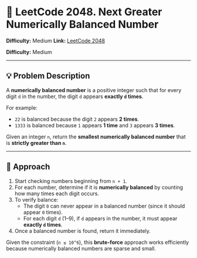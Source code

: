 # 🧩 LeetCode 2048. Next Greater Numerically Balanced Number  

**Difficulty:** Medium
**Link:** [LeetCode 2048](https://leetcode.com/problems/next-greater-numerically-balanced-number/description/)  

**Difficulty:** Medium   

---

## 💡 Problem Description  
A **numerically balanced number** is a positive integer such that for every digit `d` in the number, the digit `d` appears **exactly `d` times**.  

For example:  
- `22` is balanced because the digit `2` appears **2 times**.  
- `1333` is balanced because `1` appears **1 time** and `3` appears **3 times**.  

Given an integer `n`, return the **smallest numerically balanced number** that is **strictly greater than `n`**.

---

## 🧠 Approach  
1. Start checking numbers beginning from `n + 1`.  
2. For each number, determine if it is **numerically balanced** by counting how many times each digit occurs.  
3. To verify balance:  
   - The digit `0` can never appear in a balanced number (since it should appear `0` times).  
   - For each digit `d` (1–9), if `d` appears in the number, it must appear **exactly `d` times**.  
4. Once a balanced number is found, return it immediately.  

Given the constraint (`n ≤ 10^6`), this **brute-force** approach works efficiently because numerically balanced numbers are sparse and small.

---

## 🧩 Example  
**Input:**
```python
n = 1200

**Process:**  
Check sequentially:  
- 1201 ❌ (not balanced)  
- 122 ❌  
- 1333 ✅  

**Output:**  
1333
```

---

## 🧮 Time & Space Complexity  

| Complexity | Description |
|-------------|-------------|
| ⏱ **Time:** `O(k × m)` | `k`: number of numbers checked, `m`: number of digits |
| 💾 **Space:** `O(1)` | Uses a fixed-size digit count array |

---

## 🧰 Code Implementation  

```python
class Solution:
    def isBalance(self, num: int) -> bool:
        count = [0] * 10
        temp = num

        while temp > 0:
            digit = temp % 10
            if digit == 0:
                return False
            count[digit] += 1
            temp //= 10

        for d in range(1, 10):
            if count[d] > 0 and count[d] != d:
                return False
        return True

    def nextBeautifulNumber(self, n: int) -> int:
        num = n + 1
        while True:
            if self.isBalance(num):
                return num
            num += 1
```

### ✅ Example Runs
| Input      | Output | Explanation                           |
| ---------- | ------ | ------------------------------------- |
| `n = 1`    | `22`   | Smallest balanced number > 1          |
| `n = 1000` | `1333` | 1 appears once, 3 appears three times |
| `n = 3000` | `3133` | 1 appears once, 3 appears three times |


### 🏁 Summary
✔ Simple brute-force approach
✔ Works efficiently due to small input range
✔ Uses digit frequency matching rule cleanly

### Tags
`LeetCode-Medium`, `Math`, `Brute-Force`, `Simulation` 